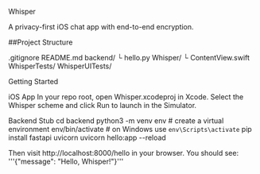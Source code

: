Whisper

A privacy-first iOS chat app with end-to-end encryption.

##Project Structure

.gitignore
README.md
backend/
  └ hello.py
Whisper/
  └ ContentView.swift
WhisperTests/
WhisperUITests/



Getting Started

iOS App
In your repo root, open Whisper.xcodeproj in Xcode.
Select the Whisper scheme and click Run to launch in the Simulator.

Backend Stub
cd backend
python3 -m venv env     # create a virtual environment
env/bin/activate       # on Windows use `env\Scripts\activate`
pip install fastapi uvicorn
uvicorn hello:app --reload

Then visit http://localhost:8000/hello in your browser. You should see:
'''{"message": "Hello, Whisper!"}'''